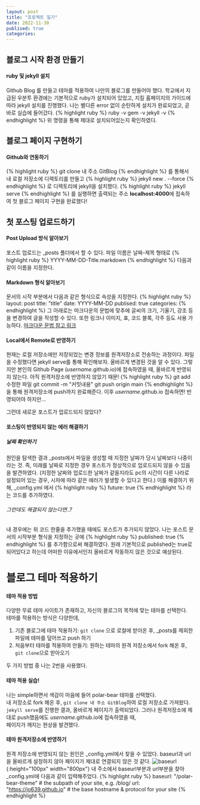 ```yaml
---
layout: post
title: "프로젝트 일기"
date: 2022-11-30
publised: true
categories:
---
```

## 블로그 시작 환경 만들기

#### ruby 및 jekyll 설치
Github Blog 를 만들고 테마를 적용하여 나만의 블로그를 만들어야 했다.  학교에서 지급된 우분투 환경에는 기본적으로 ruby가 설치되어 있었고, 지킬 홈페이지의 가이드에 따라 jekyll 설치를 진행했다. 나는 별다른 error 없이 순탄하게 설치가 완료되었고, 곧바로 실습에 들어갔다.
{% highlight ruby %}
ruby -v
gem -v
jekyll -v
{% endhighlight %}
위 명령을 통해 제대로 설치되어있는지 확인하였다.

## 블로그 페이지 구현하기

#### Github와 연동하기
{% highlight ruby %}
git clone 내 주소 GitBlog
{% endhighlight %}
를 통해서 내 로컬 저장소에 디렉토리를 만들고
{% highlight ruby %}
jekyll new . --force
{% endhighlight %}
로 디렉토리에 jekyll을 설치했다.
{% highlight ruby %}
jekyll serve
{% endhighlight %}
를 실행하면 출력되는 주소 **localhost:4000**에 접속하여 첫 블로그 페이지 구현을 완료했다!

## 첫 포스팅 업로드하기

#### Post Upload 방식 알아보기
포스트 업로드는 _posts 폴더에서 할 수 있다.
파일 이름은 날짜-제목 형태로
{% highlight ruby %}
YYYY-MM-DD-Title.markdown
{% endhighlight %}
다음과 같이 이름을 지정한다.

#### Markdown 형식 알아보기
문서의 시작 부분에서 다음과 같은 형식으로 속성을 지정한다.
{% highlight ruby %}
layout: post
title: "title"
date: YYYY-MM-DD
publised: true
categories: 
{% endhighlight %}
그 아래로는 마크다운의 문법에 맞추에 글씨의 크기, 기울기, 강조 등을 변경하여 글을 작성할 수 있다.
또한 링크나 이미지, 표, 코드 블록, 각주 등도 사용 가능하다.
[마크다운 문법 참고 링크](https://velog.io/@bluewind8791/Markdown-Kramdown)

#### Local에서 Remote로 반영하기
현재는 로컬 저장소에만 저장되었는 변경 정보를 원격저장소로 전송하는 과정이다.
파일을 수정했다면 jekyll serve를 통해 확인해보자. 올바르게 변경된 것을 알 수 있다.
그렇지만 본인의 Github Page (*username*.github.io)에 접속하였을 때, 올바르게 반영되지 않는다.
아직 원격저장소에 반영하지 않았기 때문!
{% highlight ruby %}
git add 수정한 파일
git commit -m "커밋내용"
git push origin main
{% endhighlight %}
을 통해 원격저장소에 push까지 완료해준다.
이후 *username*.github.io 접속하면!
반영되어야 하지만...

그런데 새로운 포스트가 업로드되지 않았다?

#### 포스팅이 반영되지 않는 에러 해결하기
##### 날짜 확인하기
원인을 탐색한 결과 _posts에서 파일을 생성할 때 지정한 날짜가 당시 날짜보다 나중이라는 것.
즉, 미래를 날짜로 지정한 경우 포스트가 정상적으로 업로드되지 않을 수 있음을 발견하였다.
(지정한 날짜와 업로드한 날짜가 같을지라도 pc의 시간이 다른 나라로 설정되어 있는 경우, 시차에 따라 같은 에러가 발생할 수 있다고 한다.)
이를 해결하기 위해, _config.yml 에서
{% highlight ruby %}
future: true
{% endhighlight %}
라는 코드를 추가하였다.

###### 그런데도 해결되지 않는다면..?
내 경우에는 위 코드 한줄을 추가했을 때에도 포스트가 추가되지 않았다.
나는 포스트 문서의 시작부분 형식을 지정하는 곳에
{% highlight ruby %}
published: true
{% endhighlight %}
를 추가함으로써 해결하였다.
원래 기본적으로 published는 true로 되어있다고 하는데 어떠한 이유에서인지 올바르게 작동하지 않은 것으로 예상된다.

# 블로그 테마 적용하기

#### 테마 적용 방법
다양한 무료 테마 사이트가 존재하고, 자신의 블로그의 목적에 맞는 테마를 선택한다.  
테마를 적용하는 방식은 다양한데,
1. 기존 블로그에 테마 적용하기: ```git clone``` 으로 로컬에 받아온 후, _posts를 제외한 파일에 테마를 덮어쓰고 push 하기
2. 처음부터 테마를 적용하여 만들기: 원하는 테마의 원격 저장소에서 fork 해온 후, ```git clone```으로 받아오기  

두 가지 방법 중 나는 2번을 사용했다.

#### 테마 적용 실습!
나는 simple하면서 색감이 마음에 들어 polar-bear 테마를 선택했다.  
내 저장소로 fork 해온 후,
```git clone 내 주소 GitBlog```하여 로컬 저장소로 가져왔다.
```jekyll serve```를 진행한 결과, 올바르게 페이지가 출력되었다.
그러나 원격저장소에 제대로 push했음에도 *username*.github.io에 접속하였을 때,  
페이지가 깨지는 현상을 발견했다.

#### 테마 원격저장소에 반영하기
원격 저장소에 반영되지 않는 원인은 _config.yml에서 찾을 수 있었다.
baseurl과 url을 올바르게 설정하지 않아 페이지가 제대로 연결되지 않은 것 같다.
![baseurl](https://kairos03.github.io/assets/img/posts/jekyll/2017-09-11-learing-Up-Confusion-Around-baseurl/1.png){:height="100px" width="800px"}
내 주소에서 baseurl부분과 url부분을 찾아 _config.yml에 다음과 같이 입력해주었다.
{% highlight ruby %}
baseurl: "/polar-bear-theme" # the subpath of your site, e.g. /blog/
url: "https://jo639.github.io" # the base hostname & protocol for your site
{% endhighlight %}